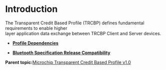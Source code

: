 # Introduction

The Transparent Credit Based Profile \(TRCBP\) defines fundamental requirements to enable higher<br /> layer application data exchange between TRCBP Client and Server devices.

-   **[Profile Dependencies](GUID-C75B8076-4847-4D0D-AFF2-8664ABD5E58E.md)**  

-   **[Bluetooth Specification Release Compatibility](GUID-86CCF0F0-DB36-4F0D-8DD1-779FC2FA7EF5.md)**  


**Parent topic:**[Microchip Transparent Credit Based Profile v1.0](GUID-A1595ACB-6522-44A3-8CF5-5C6F04A32490.md)

